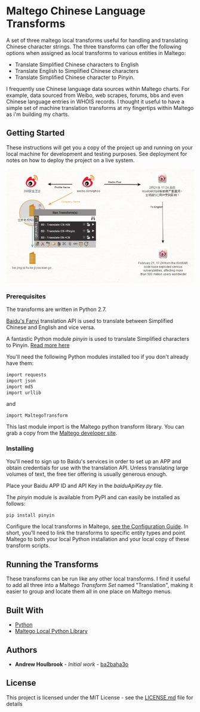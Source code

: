 # Maltego Chinese Language Transforms

A set of three maltego local transforms useful for handling and translating Chinese character strings. The three transforms can offer the following options when assigned as local transforms to various entities in Maltego:

- Translate Simplified Chinese characters to English
- Translate English to Simplified Chinese characters
- Translate Simplified Chinese character to Pinyin.

I frequently use Chinese language data sources within Maltego charts. For example, data sourced from Weibo, web scrapes, forums, bbs and even Chinese language entries in WHOIS records. I thought it useful to have a simple set of machine translation transforms at my fingertips within Maltego as i'm building my charts.  

## Getting Started

These instructions will get you a copy of the project up and running on your local machine for development and testing purposes. See deployment for notes on how to deploy the project on a live system.

![Example of transforms in action](/doc/translate.png)

### Prerequisites

The transforms are written in Python 2.7.

[Baidu's Fanyi](http://api.fanyi.baidu.com) translation API is used to translate between Simplified Chinese and English and vice versa. 

A fantastic Python module *pinyin* is used to translate Simplified characters to Pinyin. [Read more here](http://pinyin.lxyu.net/)

You'll need the following Python modules installed too if you don't already have them:

```
import requests
import json
import md5
import urllib
```
and

```
import MaltegoTransform
```

This last module import is the Maltego python transform library. You can grab a copy from the [Maltego developer site](https://docs.maltego.com/helpdesk/attachments/2015007304961). 

### Installing

You'll need to sign up to Baidu's services in order to set up an APP and obtain credentials for use with the translation API. Unless translating large volumes of text, the free tier offering is usually generous enough. 

Place your Baidu APP ID and API Key in the *baiduApiKey.py* file. 

The *pinyin* module is available from PyPI and can easily be installed as follows:

```
pip install pinyin
```

Configure the local transforms in Maltego, [see the Configuration Guide](https://docs.maltego.com/support/solutions/articles/15000010781-local-transforms). In short, you'll need to link the transforms to specific entity types and point Maltego to both your local Python installation and your local copy of these transform scripts. 

## Running the Transforms

These transforms can be run like any other local transforms. I find it useful to add all three into a Maltego *Transform Set* named "Translation", making it easier to group and locate them all in one place on Maltego menus. 

## Built With

* [Python](http://www.python.org)
* [Maltego Local Python Library](https://docs.maltego.com/support/solutions/articles/15000019558-python-local-library-reference)

## Authors

* **Andrew Houlbrook** - *Initial work* - [ba2baha3o](https://github.com/ba2baha3o)

## License

This project is licensed under the MIT License - see the [LICENSE.md](LICENSE.md) file for details